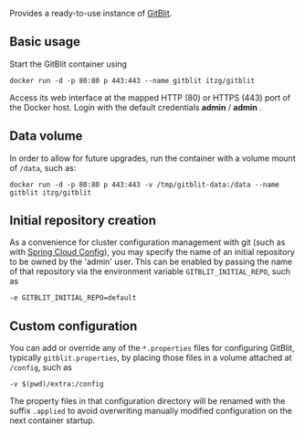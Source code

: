 Provides a ready-to-use instance of [GitBlit](http://gitblit.com/). 

## Basic usage

Start the GitBlit container using

    docker run -d -p 80:80 p 443:443 --name gitblit itzg/gitblit

Access its web interface at the mapped HTTP (80) or HTTPS (443) port of the 
Docker host. Login with the default credentials __admin__ / __admin__ .


## Data volume

In order to allow for future upgrades, run the container with a volume mount of `/data`, such as:

    docker run -d -p 80:80 p 443:443 -v /tmp/gitblit-data:/data --name gitblit itzg/gitblit

## Initial repository creation

As a convenience for cluster configuration management with git 
(such as with [Spring Cloud Config](https://cloud.spring.io/spring-cloud-config/)), 
you may specify the name of an initial repository to be owned by the 'admin' user.
This can be enabled by passing the name of that repository via the environment
variable `GITBLIT_INITIAL_REPO`, such as

    -e GITBLIT_INITIAL_REPO=default

## Custom configuration

You can add or override any of the `*.properties` files for configuring GitBlit,
typically `gitblit.properties`, by placing those files in a volume attached at
`/config`, such as

    -v $(pwd)/extra:/config

The property files in that configuration directory will be renamed with the 
suffix `.applied` to avoid overwriting manually modified configuration on
the next container startup.
